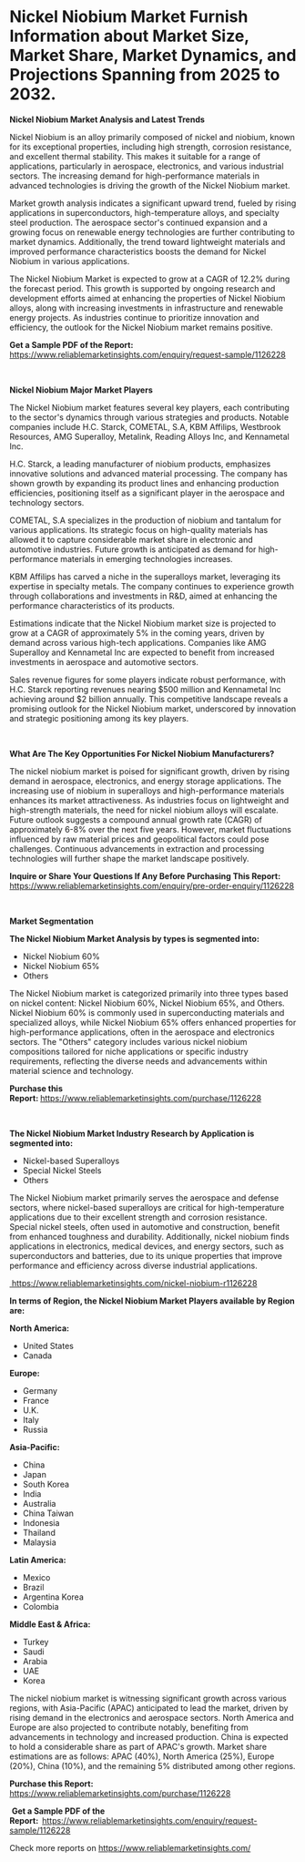 <p><h1>Nickel Niobium Market Furnish Information about Market Size, Market Share, Market Dynamics, and Projections Spanning from 2025 to 2032.</h1></p><p><strong>Nickel Niobium Market Analysis and Latest Trends</strong></p>
<p><p>Nickel Niobium is an alloy primarily composed of nickel and niobium, known for its exceptional properties, including high strength, corrosion resistance, and excellent thermal stability. This makes it suitable for a range of applications, particularly in aerospace, electronics, and various industrial sectors. The increasing demand for high-performance materials in advanced technologies is driving the growth of the Nickel Niobium market.</p><p>Market growth analysis indicates a significant upward trend, fueled by rising applications in superconductors, high-temperature alloys, and specialty steel production. The aerospace sector's continued expansion and a growing focus on renewable energy technologies are further contributing to market dynamics. Additionally, the trend toward lightweight materials and improved performance characteristics boosts the demand for Nickel Niobium in various applications.</p><p>The Nickel Niobium Market is expected to grow at a CAGR of 12.2% during the forecast period. This growth is supported by ongoing research and development efforts aimed at enhancing the properties of Nickel Niobium alloys, along with increasing investments in infrastructure and renewable energy projects. As industries continue to prioritize innovation and efficiency, the outlook for the Nickel Niobium market remains positive.</p></p>
<p><strong>Get a Sample PDF of the Report:&nbsp;</strong> <a href="https://www.reliablemarketinsights.com/enquiry/request-sample/1126228?utm_campaign=3062&utm_medium=2&utm_source=Github&utm_content=ia&utm_term=02042025&utm_id=nickel-niobium">https://www.reliablemarketinsights.com/enquiry/request-sample/1126228</a></p>
<p>&nbsp;</p>
<p><strong>Nickel Niobium Major Market Players</strong></p>
<p><p>The Nickel Niobium market features several key players, each contributing to the sector's dynamics through various strategies and products. Notable companies include H.C. Starck, COMETAL, S.A, KBM Affilips, Westbrook Resources, AMG Superalloy, Metalink, Reading Alloys Inc, and Kennametal Inc. </p><p>H.C. Starck, a leading manufacturer of niobium products, emphasizes innovative solutions and advanced material processing. The company has shown growth by expanding its product lines and enhancing production efficiencies, positioning itself as a significant player in the aerospace and technology sectors.</p><p>COMETAL, S.A specializes in the production of niobium and tantalum for various applications. Its strategic focus on high-quality materials has allowed it to capture considerable market share in electronic and automotive industries. Future growth is anticipated as demand for high-performance materials in emerging technologies increases.</p><p>KBM Affilips has carved a niche in the superalloys market, leveraging its expertise in specialty metals. The company continues to experience growth through collaborations and investments in R&D, aimed at enhancing the performance characteristics of its products.</p><p>Estimations indicate that the Nickel Niobium market size is projected to grow at a CAGR of approximately 5% in the coming years, driven by demand across various high-tech applications. Companies like AMG Superalloy and Kennametal Inc are expected to benefit from increased investments in aerospace and automotive sectors. </p><p>Sales revenue figures for some players indicate robust performance, with H.C. Starck reporting revenues nearing $500 million and Kennametal Inc achieving around $2 billion annually. This competitive landscape reveals a promising outlook for the Nickel Niobium market, underscored by innovation and strategic positioning among its key players.</p></p>
<p>&nbsp;</p>
<p><strong>What Are The Key Opportunities For Nickel Niobium Manufacturers?</strong></p>
<p><p>The nickel niobium market is poised for significant growth, driven by rising demand in aerospace, electronics, and energy storage applications. The increasing use of niobium in superalloys and high-performance materials enhances its market attractiveness. As industries focus on lightweight and high-strength materials, the need for nickel niobium alloys will escalate. Future outlook suggests a compound annual growth rate (CAGR) of approximately 6-8% over the next five years. However, market fluctuations influenced by raw material prices and geopolitical factors could pose challenges. Continuous advancements in extraction and processing technologies will further shape the market landscape positively.</p></p>
<p><strong>Inquire or Share Your Questions If Any Before Purchasing This Report:</strong> <a href="https://www.reliablemarketinsights.com/enquiry/pre-order-enquiry/1126228?utm_campaign=3062&utm_medium=2&utm_source=Github&utm_content=ia&utm_term=02042025&utm_id=nickel-niobium">https://www.reliablemarketinsights.com/enquiry/pre-order-enquiry/1126228</a></p>
<p>&nbsp;</p>
<p><strong>Market Segmentation</strong></p>
<p><strong>The Nickel Niobium Market Analysis by types is segmented into:</strong></p>
<p><ul><li>Nickel Niobium 60%</li><li>Nickel Niobium 65%</li><li>Others</li></ul></p>
<p><p>The Nickel Niobium market is categorized primarily into three types based on nickel content: Nickel Niobium 60%, Nickel Niobium 65%, and Others. Nickel Niobium 60% is commonly used in superconducting materials and specialized alloys, while Nickel Niobium 65% offers enhanced properties for high-performance applications, often in the aerospace and electronics sectors. The "Others" category includes various nickel niobium compositions tailored for niche applications or specific industry requirements, reflecting the diverse needs and advancements within material science and technology.</p></p>
<p><strong>Purchase this Report:&nbsp;</strong><a href="https://www.reliablemarketinsights.com/purchase/1126228?utm_campaign=3062&utm_medium=2&utm_source=Github&utm_content=ia&utm_term=02042025&utm_id=nickel-niobium">https://www.reliablemarketinsights.com/purchase/1126228</a></p>
<p>&nbsp;</p>
<p><strong>The Nickel Niobium Market Industry Research by Application is segmented into:</strong></p>
<p><ul><li>Nickel-based Superalloys</li><li>Special Nickel Steels</li><li>Others</li></ul></p>
<p><p>The Nickel Niobium market primarily serves the aerospace and defense sectors, where nickel-based superalloys are critical for high-temperature applications due to their excellent strength and corrosion resistance. Special nickel steels, often used in automotive and construction, benefit from enhanced toughness and durability. Additionally, nickel niobium finds applications in electronics, medical devices, and energy sectors, such as superconductors and batteries, due to its unique properties that improve performance and efficiency across diverse industrial applications.</p></p>
<p><a href="https://www.reliablemarketinsights.com/nickel-niobium-r1126228?utm_campaign=3062&utm_medium=2&utm_source=Github&utm_content=ia&utm_term=02042025&utm_id=nickel-niobium">&nbsp;https://www.reliablemarketinsights.com/nickel-niobium-r1126228</a></p>
<p><strong>In terms of Region, the Nickel Niobium Market Players available by Region are:</strong></p>
<p>
    <p> <strong> North America: </strong>
        <ul>
            <li>United States</li>
            <li>Canada</li>
        </ul>
        </p> 
    <p> <strong> Europe: </strong>
        <ul>
            <li>Germany</li>
            <li>France</li>
            <li>U.K.</li>
            <li>Italy</li>
            <li>Russia</li>
        </ul>
        </p> 
    <p> <strong> Asia-Pacific: </strong>
        <ul>
            <li>China</li>
            <li>Japan</li>
            <li>South Korea</li>
            <li>India</li>
            <li>Australia</li>
            <li>China Taiwan</li>
            <li>Indonesia</li>
            <li>Thailand</li>
            <li>Malaysia</li>
        </ul>
        </p> 
    <p> <strong> Latin America: </strong>
        <ul>
            <li>Mexico</li>
            <li>Brazil</li>
            <li>Argentina Korea</li>
            <li>Colombia</li>
        </ul>
        </p> 
    <p> <strong> Middle East & Africa: </strong>
        <ul>
            <li>Turkey</li>
            <li>Saudi</li>
            <li>Arabia</li>
            <li>UAE</li>
            <li>Korea</li>
        </ul>
    </p>
    </p>
<p><p>The nickel niobium market is witnessing significant growth across various regions, with Asia-Pacific (APAC) anticipated to lead the market, driven by rising demand in the electronics and aerospace sectors. North America and Europe are also projected to contribute notably, benefiting from advancements in technology and increased production. China is expected to hold a considerable share as part of APAC's growth. Market share estimations are as follows: APAC (40%), North America (25%), Europe (20%), China (10%), and the remaining 5% distributed among other regions.</p></p>
<p><strong>Purchase this Report: </strong><a href="https://www.reliablemarketinsights.com/purchase/1126228?utm_campaign=3062&utm_medium=2&utm_source=Github&utm_content=ia&utm_term=02042025&utm_id=nickel-niobium">https://www.reliablemarketinsights.com/purchase/1126228</a></p>
<p>&nbsp;<strong>Get a Sample PDF of the Report:&nbsp;&nbsp;</strong><a href="https://www.reliablemarketinsights.com/enquiry/request-sample/1126228?utm_campaign=3062&utm_medium=2&utm_source=Github&utm_content=ia&utm_term=02042025&utm_id=nickel-niobium">https://www.reliablemarketinsights.com/enquiry/request-sample/1126228</a></p>
<p><strong></strong></p>
<p>Check more reports on <a href="https://www.reliablemarketinsights.com/?utm_campaign=3062&utm_medium=2&utm_source=Github&utm_content=ia&utm_term=02042025&utm_id=nickel-niobium">https://www.reliablemarketinsights.com/</a></p>